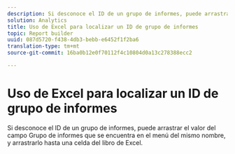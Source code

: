 ```yaml
---
description: Si desconoce el ID de un grupo de informes, puede arrastrar el valor del campo Grupo de informes que se encuentra en el menú del mismo nombre, y arrastrarlo hasta una celda del libro de Excel.
solution: Analytics
title: Uso de Excel para localizar un ID de grupo de informes
topic: Report builder
uuid: 087d5720-f438-4db3-bebb-e6452f1f2ba6
translation-type: tm+mt
source-git-commit: 16ba0b12e0f70112f4c10804d0a13c278388ecc2

---
```



# Uso de Excel para localizar un ID de grupo de informes

Si desconoce el ID de un grupo de informes, puede arrastrar el valor del campo Grupo de informes que se encuentra en el menú del mismo nombre, y arrastrarlo hasta una celda del libro de Excel.

